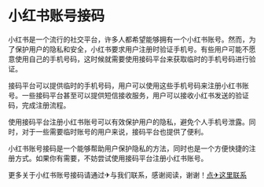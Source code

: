 # 小红书账号接码

小红书是一个流行的社交平台，许多人都希望能够拥有一个小红书账号。然而，为了保护用户的隐私和安全，小红书要求用户注册时验证手机号。有些用户可能不愿意使用自己的手机号码，这时候就需要使用接码平台来获取临时的手机号码进行验证。

接码平台可以提供临时的手机号码，用户可以使用这些手机号码来注册小红书账号。一些接码平台甚至可以提供短信接收服务，用户可以接收小红书发送的验证码，完成注册流程。

使用接码平台注册小红书账号可以有效保护用户的隐私，避免个人手机号泄露。同时，对于一些需要临时账号的用户来说，接码平台也提供了便利。

小红书账号接码是一个能够帮助用户保护隐私的方法，同时也是一个方便快捷的注册方式。如果你有需要，不妨尝试使用接码平台注册小红书账号。

更多关于小红书账号接码请通过✈与我们联系，感谢阅读，谢谢！[点✈这里联系](https://ww.k02.cc)